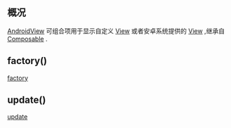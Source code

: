 ## 概况

[AndroidView](/API/UI/Compose/Widget/AndroidView/README.md)
可组合项用于显示自定义 [View](https://developer.android.google.cn/reference/android/view/View)
或者安卓系统提供的 [View](https://developer.android.google.cn/reference/android/view/View)
,继承自 [Composable](/API/UI/Compose/Widget/Composable/README.md) .

## factory()

[factory](factory.md ":include")

## update()

[update](update.md ":include")